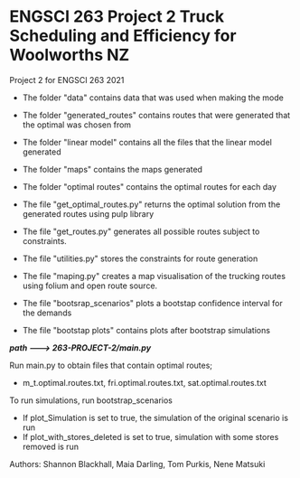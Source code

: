 # ENGSCI 263 Project 2 Truck Scheduling and Efficiency for Woolworths NZ
Project 2 for ENGSCI 263 2021

- The folder "data"               contains data that was used when making the mode
- The folder "generated_routes"   contains routes that were generated that the optimal was chosen from
- The folder "linear model"       contains all the files that the linear model generated
- The folder "maps"               contains the maps generated 
- The folder  "optimal routes"     contains the optimal routes for each day

- The file "get_optimal_routes.py"     returns the optimal solution from the generated routes using pulp library
- The file "get_routes.py"             generates all possible routes subject to constraints.
- The file "utilities.py"              stores the constraints for route generation
- The file "maping.py"                 creates a map visualisation of the trucking routes using folium and open route source.
- The file "bootsrap_scenarios"        plots a bootstap confidence interval for the demands 
- The file "bootstap plots"            contains plots after bootstrap simulations

***path ---> 263-PROJECT-2/main.py***

Run main.py to obtain files that contain optimal routes;
- m_t.optimal.routes.txt, fri.optimal.routes.txt, sat.optimal.routes.txt

To run simulations, run bootstrap_scenarios
-   If plot_Simulation is set to true, the simulation of the original scenario is run
-   If plot_with_stores_deleted is set to true, simulation with some stores removed is run

Authors: Shannon Blackhall, Maia Darling, Tom Purkis, Nene Matsuki
